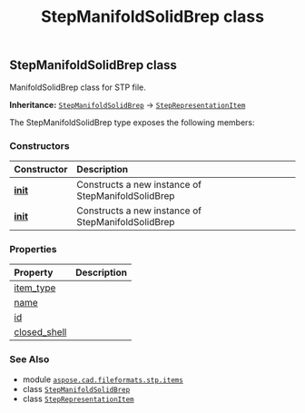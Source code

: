 ﻿---
title: StepManifoldSolidBrep class
second_title: Aspose.CAD for Python via .NET API References
description: 
type: docs
weight: 440
url: /python-net/aspose.cad.fileformats.stp.items/stepmanifoldsolidbrep/
is_root: false
---

## StepManifoldSolidBrep class

ManifoldSolidBrep class for STP file.



**Inheritance:** [`StepManifoldSolidBrep`](/cad/python-net/aspose.cad.fileformats.stp.items/stepmanifoldsolidbrep) → 
[`StepRepresentationItem`](/cad/python-net/aspose.cad.fileformats.stp.items/steprepresentationitem)



The StepManifoldSolidBrep type exposes the following members:

### Constructors
| Constructor | Description |
| :- | :- |
| [__init__](/cad/python-net/aspose.cad.fileformats.stp.items/stepmanifoldsolidbrep/__init__/#) | Constructs a new instance of StepManifoldSolidBrep |
| [__init__](/cad/python-net/aspose.cad.fileformats.stp.items/stepmanifoldsolidbrep/__init__/#str-aspose.cad.fileformats.stp.items.StepClosedShell) | Constructs a new instance of StepManifoldSolidBrep |


### Properties
| Property | Description |
| :- | :- |
| [item_type](/cad/python-net/aspose.cad.fileformats.stp.items/stepmanifoldsolidbrep/item_type) |  |
| [name](/cad/python-net/aspose.cad.fileformats.stp.items/stepmanifoldsolidbrep/name) |  |
| [id](/cad/python-net/aspose.cad.fileformats.stp.items/stepmanifoldsolidbrep/id) |  |
| [closed_shell](/cad/python-net/aspose.cad.fileformats.stp.items/stepmanifoldsolidbrep/closed_shell) |  |



### See Also
* module [`aspose.cad.fileformats.stp.items`](..)
* class [`StepManifoldSolidBrep`](/cad/python-net/aspose.cad.fileformats.stp.items/stepmanifoldsolidbrep)
* class [`StepRepresentationItem`](/cad/python-net/aspose.cad.fileformats.stp.items/steprepresentationitem)
